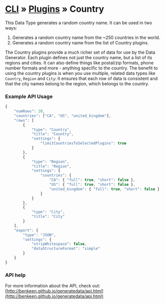 # [CLI](../../../../../cli/README.md) &raquo; [Plugins](../../../../../cli/PLUGINS.md) &raquo; Country

This Data Type generates a random country name. It can be used in two ways:
1. Generates a random country name from the ~250 countries in the world. 
2. Generates a random country name from the list of Country plugins. 
 
The Country plugins provide a much richer set of data for use by the Data Generator. Each plugin defines not just the 
country name, but a list of its regions and cities. It can also define things like postal/zip formats, phone number 
formats and more - anything specific to the country. The benefit to using the country plugins is when you 
use multiple, related data types like `Country`, `Region` and `City`: it ensures that each row of data is consistent 
and that the city names belong to the region, which belongs to the country. 


### Example API Usage

```javascript
{
    "numRows": 20,
    "countries": ["CA", "US", "united_kingdom"],
    "rows": [
        {
            "type": "Country",
            "title": "Country",
            "settings": {
                "limitCountriesToSelectedPlugins": true
            }
        },
        {
            "type": "Region",
            "title": "Region",
            "settings": {
                "countries": {
                    "CA": { "full": true, "short": false },
                    "US": { "full": true, "short": false },
                    "united_kingdom": { "full": true, "short": false }
                }
            }
        },
        {
            "type": "City",
            "title": "City"
        }
    ],
    "export": {
        "type": "JSON",
        "settings": {
            "stripWhitespace": false,
            "dataStructureFormat": "simple"
        }
    }
}
```
 
### API help

For more information about the API, check out:
[http://benkeen.github.io/generatedata/api.html](http://benkeen.github.io/generatedata/api.html)
